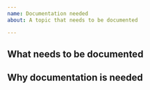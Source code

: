 ```yaml
---
name: Documentation needed
about: A topic that needs to be documented

---
```


## What needs to be documented


## Why documentation is needed
